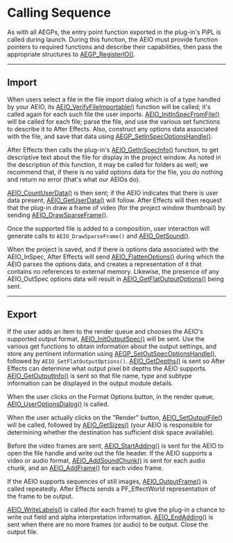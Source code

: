 # Calling Sequence

As with all AEGPs, the entry point function exported in the plug-in's PiPL is called during launch. During this function, the AEIO must provide function pointers to required functions and describe their capabilities, then pass the appropriate structures to [AEGP_RegisterIO()](../aegps/aegp-suites.md#aegp_registersuites5).

---

## Import

When users select a file in the file import dialog which is of a type handled by your AEIO, its [AEIO_VerifyFileImportable()](new-kids-on-the-function-block.md#aeio_functionblock4) function will be called; it's called again for each such file the user imports. [AEIO_InitInSpecFromFile()](new-kids-on-the-function-block.md#aeio_functionblock4) will be called for each file; parse the file, and use the various set functions to describe it to After Effects. Also, construct any options data associated with the file, and save that data using [AEGP_SetInSpecOptionsHandle()](new-kids-on-the-function-block.md#aegp_ioinsuite5).

After Effects then calls the plug-in's [AEIO_GetInSpecInfo()](new-kids-on-the-function-block.md#aeio_functionblock4) function, to get descriptive text about the file for display in the project window. As noted in the description of this function, it may be called for folders as well; we recommend that, if there is no valid options data for the file, you do nothing and return no error (that's what our AEIOs do).

[AEIO_CountUserData()](new-kids-on-the-function-block.md#aeio_functionblock4) is then sent; if the AEIO indicates that there is user data present, [AEIO_GetUserData()](new-kids-on-the-function-block.md#aeio_functionblock4) will follow. After Effects will then request that the plug-in draw a frame of video (for the project window thumbnail) by sending [AEIO_DrawSparseFrame()](new-kids-on-the-function-block.md#aeio_functionblock4).

Once the supported file is added to a composition, user interaction will generate calls to `AEIO_DrawSparseFrame()` and [AEIO_GetSound()](new-kids-on-the-function-block.md#aeio_functionblock4).

When the project is saved, and if there is options data associated with the AEIO_InSpec, After Effects will send [AEIO_FlattenOptions()](new-kids-on-the-function-block.md#aeio_functionblock4) during which the AEIO parses the options data, and creates a representation of it that contains no references to external memory. Likewise, the presence of any AEIO_OutSpec options data will result in [AEIO_GetFlatOutputOptions()](new-kids-on-the-function-block.md#aeio_functionblock4) being sent.

---

## Export

If the user adds an item to the render queue and chooses the AEIO's supported output format, [AEIO_InitOutputSpec()](new-kids-on-the-function-block.md#aeio_functionblock4) will be sent. Use the various get functions to obtain information about the output settings, and store any pertinent information using [AEGP_SetOutSpecOptionsHandle()](new-kids-on-the-function-block.md#aeio_functionblock4), followed by `AEIO_GetFlatOutputOptions()`. [AEIO_GetDepths()](new-kids-on-the-function-block.md#aeio_functionblock4) is sent so After Effects can determine what output pixel bit depths the AEIO supports. [AEIO_GetOutputInfo()](new-kids-on-the-function-block.md#aeio_functionblock4) is sent so that file name, type and subtype information can be displayed in the output module details.

When the user clicks on the Format Options button, in the render queue, [AEIO_UserOptionsDialog()](new-kids-on-the-function-block.md#aeio_functionblock4) is called.

When the user actually clicks on the "Render" button, [AEIO_SetOutputFile()](new-kids-on-the-function-block.md#aeio_functionblock4) will be called, followed by [AEIO_GetSizes()](new-kids-on-the-function-block.md#aeio_functionblock4) (your AEIO is responsible for determining whether the destination has sufficient disk space available).

Before the video frames are sent, [AEIO_StartAdding()](new-kids-on-the-function-block.md#aeio_functionblock4) is sent for the AEIO to open the file handle and write out the file header. If the AEIO supports a video or audio format, [AEIO_AddSoundChunk()](new-kids-on-the-function-block.md#aeio_functionblock4) is sent for each audio chunk, and an [AEIO_AddFrame()](new-kids-on-the-function-block.md#aeio_functionblock4) for each video frame.

If the AEIO supports sequences of still images, [AEIO_OutputFrame()](new-kids-on-the-function-block.md#aeio_functionblock4) is called repeatedly. After Effects sends a PF_EffectWorld representation of the frame to be output.

[AEIO_WriteLabels()](new-kids-on-the-function-block.md#aeio_functionblock4) is called (for each frame) to give the plug-in a chance to write out field and alpha interpretation information. [AEIO_EndAdding()](new-kids-on-the-function-block.md#aeio_functionblock4) is sent when there are no more frames (or audio) to be output. Close the output file.
